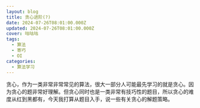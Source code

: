 ```yaml
---
layout: blog
title: 贪心进阶(?)
date: 2024-07-26T08:01:00.000Z
updated: 2024-07-26T08:01:00.000Z
cover: 咕咕咕
tags:
  - 算法
  - 寄巧
  - OI
categories:
  - 算法学习
---
```

贪心，作为一类非常非常常见的算法，很大一部分人可能最先学习的就是贪心。因为贪心的题非常好理解。但贪心同时也是一类非常有技巧性的题目，所以贪心的难度从红到黑都有，今天我打算从题目入手，说一些有关贪心的解题策略。

